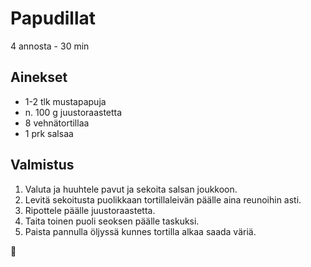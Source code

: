 # Papudillat
4 annosta - 30 min

## Ainekset
- 1-2 tlk mustapapuja
- n. 100 g juustoraastetta
- 8 vehnätortillaa
- 1 prk salsaa

## Valmistus
1. Valuta ja huuhtele pavut ja sekoita salsan joukkoon.
2. Levitä sekoitusta puolikkaan tortillaleivän päälle aina reunoihin asti.
3. Ripottele päälle juustoraastetta.
4. Taita toinen puoli seoksen päälle taskuksi.
5. Paista pannulla öljyssä kunnes tortilla alkaa saada väriä.

🥛
